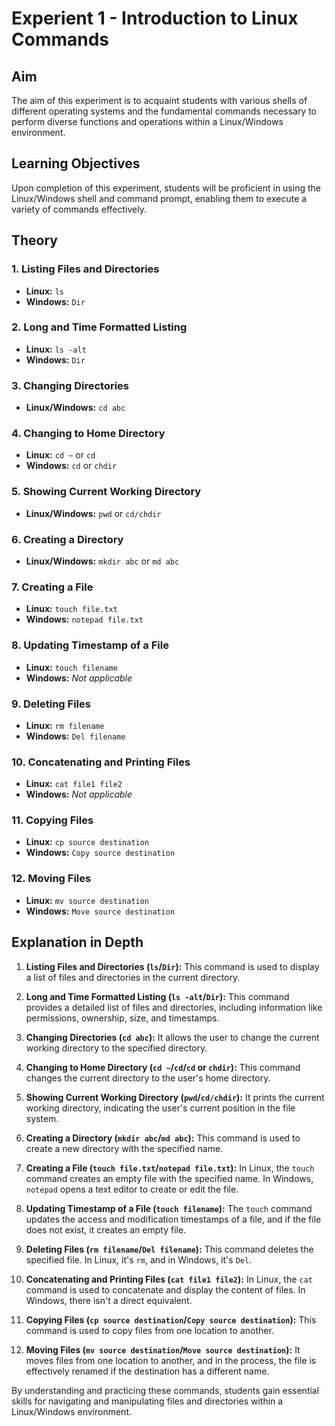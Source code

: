 # Experient 1 - Introduction to Linux Commands

## Aim
The aim of this experiment is to acquaint students with various shells of different operating systems and the fundamental commands necessary to perform diverse functions and operations within a Linux/Windows environment.

## Learning Objectives
Upon completion of this experiment, students will be proficient in using the Linux/Windows shell and command prompt, enabling them to execute a variety of commands effectively.

## Theory

### 1. Listing Files and Directories
- **Linux:** `ls`
- **Windows:** `Dir`

### 2. Long and Time Formatted Listing
- **Linux:** `ls -alt`
- **Windows:** `Dir`

### 3. Changing Directories
- **Linux/Windows:** `cd abc`

### 4. Changing to Home Directory
- **Linux:** `cd ~` or `cd`
- **Windows:** `cd` or `chdir`

### 5. Showing Current Working Directory
- **Linux/Windows:** `pwd` or `cd/chdir`

### 6. Creating a Directory
- **Linux/Windows:** `mkdir abc` or `md abc`

### 7. Creating a File
- **Linux:** `touch file.txt`
- **Windows:** `notepad file.txt`

### 8. Updating Timestamp of a File
- **Linux:** `touch filename`
- **Windows:** *Not applicable*

### 9. Deleting Files
- **Linux:** `rm filename`
- **Windows:** `Del filename`

### 10. Concatenating and Printing Files
- **Linux:** `cat file1 file2`
- **Windows:** *Not applicable*

### 11. Copying Files
- **Linux:** `cp source destination`
- **Windows:** `Copy source destination`

### 12. Moving Files
- **Linux:** `mv source destination`
- **Windows:** `Move source destination`

## Explanation in Depth

1. **Listing Files and Directories (`ls`/`Dir`):** This command is used to display a list of files and directories in the current directory.

2. **Long and Time Formatted Listing (`ls -alt`/`Dir`):** This command provides a detailed list of files and directories, including information like permissions, ownership, size, and timestamps.

3. **Changing Directories (`cd abc`):** It allows the user to change the current working directory to the specified directory.

4. **Changing to Home Directory (`cd ~`/`cd`/`cd` or `chdir`):** This command changes the current directory to the user's home directory.

5. **Showing Current Working Directory (`pwd`/`cd/chdir`):** It prints the current working directory, indicating the user's current position in the file system.

6. **Creating a Directory (`mkdir abc`/`md abc`):** This command is used to create a new directory with the specified name.

7. **Creating a File (`touch file.txt`/`notepad file.txt`):** In Linux, the `touch` command creates an empty file with the specified name. In Windows, `notepad` opens a text editor to create or edit the file.

8. **Updating Timestamp of a File (`touch filename`):** The `touch` command updates the access and modification timestamps of a file, and if the file does not exist, it creates an empty file.

9. **Deleting Files (`rm filename`/`Del filename`):** This command deletes the specified file. In Linux, it's `rm`, and in Windows, it's `Del`.

10. **Concatenating and Printing Files (`cat file1 file2`):** In Linux, the `cat` command is used to concatenate and display the content of files. In Windows, there isn't a direct equivalent.

11. **Copying Files (`cp source destination`/`Copy source destination`):** This command is used to copy files from one location to another.

12. **Moving Files (`mv source destination`/`Move source destination`):** It moves files from one location to another, and in the process, the file is effectively renamed if the destination has a different name.

By understanding and practicing these commands, students gain essential skills for navigating and manipulating files and directories within a Linux/Windows environment.
